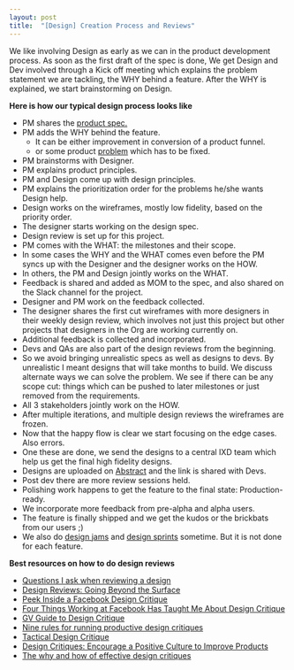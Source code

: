 ```yaml
---
layout: post
title:  "[Design] Creation Process and Reviews"
---
```


We like involving Design as early as we can in the product development process. As soon as the first draft of the spec is done, We get Design and Dev involved through a Kick off meeting which explains the problem statement we are tackling, the WHY behind a feature. After the WHY is explained, we start brainstorming on Design.


**Here is how our typical design process looks like**

- PM shares the [product spec.](https://docs.google.com/document/d/1sUX-sm5qZ474PCQQUpvdi3lvvmWPluqHOyfXz3xKL2M/edit#heading=h.b2fqwtvw6ni5)
- PM adds the WHY behind the feature.
  - It can be either improvement in conversion of a product funnel.
  - or some product [problem](https://manassaloi.com/2019/12/25/ubereats-discovery.html) which has to be fixed.
- PM brainstorms with Designer.
- PM explains product principles.
- PM and Design come up with design principles.
- PM explains the prioritization order for the problems he/she wants Design help.
- Design works on the wireframes, mostly low fidelity, based on the priority order.
- The designer starts working on the design spec.
- Design review is set up for this project.
- PM comes with the WHAT: the milestones and their scope.
- In some cases the WHY and the WHAT comes even before the PM syncs up with the Designer and the designer works on the HOW.
- In others, the PM and Design jointly works on the WHAT.
- Feedback is shared and added as MOM to the spec, and also shared on the Slack channel for the project.
- Designer and PM work on the feedback collected.
- The designer shares the first cut wireframes with more designers in their weekly design review, which involves not just this project but other projects that designers in the Org are working currently on.
- Additional feedback is collected and incorporated.
- Devs and QAs are also part of the design reviews from the beginning.
- So we avoid bringing unrealistic specs as well as designs to devs. By unrealistic I meant designs that will take months to build. We discuss alternate ways we can solve the problem. We see if there can be any scope cut: things which can be pushed to later milestones or just removed from the requirements.
- All 3 stakeholders jointly work on the HOW.
- After multiple iterations, and multiple design reviews the wireframes are frozen.
- Now that the happy flow is clear we start focusing on the edge cases. Also errors.
- One these are done, we send the designs to a central IXD team which help us get the final high fidelity designs.
- Designs are uploaded on [Abstract](https://www.abstract.com/) and the link is shared with Devs.
- Post dev there are more review sessions held.
- Polishing work happens to get the feature to the final state: Production-ready.
- We incorporate more feedback from pre-alpha and alpha users.
- The feature is finally shipped and we get the kudos or the brickbats from our users ;)
- We also do [design jams](https://manassaloi.com/2020/03/04/design-jam.html) and [design sprints](https://www.gv.com/sprint/) sometime. But it is not done for each feature.

**Best resources on how to do design reviews**

- [Questions I ask when reviewing a design](https://signalvnoise.com/posts/3024-questions-i-ask-when-reviewing-a-design)
- [Design Reviews: Going Beyond the Surface](https://design.google/library/going-beyond-the-surface/)
- [Peek Inside a Facebook Design Critique](https://medium.com/facebook-design/peek-inside-a-facebook-design-critique-c4833efda26e#.oawuouciy)
- [Four Things Working at Facebook Has Taught Me About Design Critique](https://medium.com/facebook-design/critique-is-an-important-part-of-any-design-process-whether-you-work-as-part-of-a-team-or-solo-ef3dcb299ce3#.j8knra4y5)
- [GV Guide to Design Critique](https://library.gv.com/guide-to-design-critique-86ebf499bed5)
- [Nine rules for running productive design critiques](https://library.gv.com/nine-rules-for-running-productive-design-critiques-f8320655fc8c)
- [Tactical Design Critique](https://medium.design/tactical-design-critique-bb74d1a5e350)
- [Design Critiques: Encourage a Positive Culture to Improve Products](https://www.nngroup.com/articles/design-critiques/)
- [The why and how of effective design critiques](https://uxdesign.cc/the-why-and-how-of-effective-design-critiques-944313947fe4)
